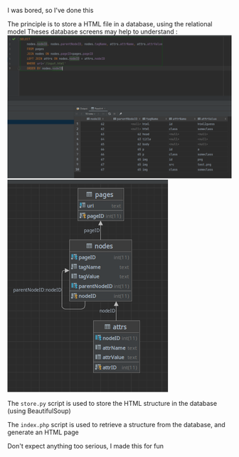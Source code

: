 I was bored, so I've done this

The principle is to store a HTML file in a database, using the relational model
Theses database screens may help to understand :
!["View of the data"](db.png)
!["Table relations"](db_model.png)

The `store.py` script is used to store the HTML structure in the database (using BeautifulSoup)

The `index.php` script is used to retrieve a structure from the database, and generate an HTML page


Don't expect anything too serious, I made this for fun
